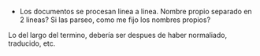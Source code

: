 
* Los documentos se procesan linea a linea. Nombre propio separado en 2 lineas?
Si las parseo, como me fijo los nombres propios?

Lo del largo del termino, debería ser despues de haber normaliado, traducido, etc.
